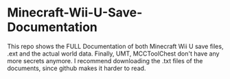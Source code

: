 # Minecraft-Wii-U-Save-Documentation
This repo shows the FULL Documentation of both Minecraft Wii U save files, .ext and the actual world data. Finally, UMT, MCCToolChest don't have any more secrets anymore.
I recommend downloading the .txt files of the documents, since github makes it harder to read.
